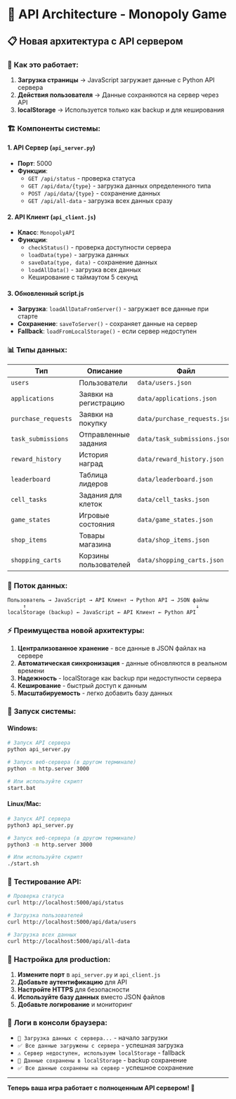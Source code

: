 # 🚀 API Architecture - Monopoly Game

## 📋 Новая архитектура с API сервером

### 🔄 **Как это работает:**

1. **Загрузка страницы** → JavaScript загружает данные с Python API сервера
2. **Действия пользователя** → Данные сохраняются на сервер через API
3. **localStorage** → Используется только как backup и для кеширования

### 🏗️ **Компоненты системы:**

#### 1. **API Сервер** (`api_server.py`)
- **Порт**: 5000
- **Функции**:
  - `GET /api/status` - проверка статуса
  - `GET /api/data/{type}` - загрузка данных определенного типа
  - `POST /api/data/{type}` - сохранение данных
  - `GET /api/all-data` - загрузка всех данных сразу

#### 2. **API Клиент** (`api_client.js`)
- **Класс**: `MonopolyAPI`
- **Функции**:
  - `checkStatus()` - проверка доступности сервера
  - `loadData(type)` - загрузка данных
  - `saveData(type, data)` - сохранение данных
  - `loadAllData()` - загрузка всех данных
  - Кеширование с таймаутом 5 секунд

#### 3. **Обновленный script.js**
- **Загрузка**: `loadAllDataFromServer()` - загружает все данные при старте
- **Сохранение**: `saveToServer()` - сохраняет данные на сервер
- **Fallback**: `loadFromLocalStorage()` - если сервер недоступен

### 📊 **Типы данных:**

| Тип | Описание | Файл |
|-----|----------|------|
| `users` | Пользователи | `data/users.json` |
| `applications` | Заявки на регистрацию | `data/applications.json` |
| `purchase_requests` | Заявки на покупку | `data/purchase_requests.json` |
| `task_submissions` | Отправленные задания | `data/task_submissions.json` |
| `reward_history` | История наград | `data/reward_history.json` |
| `leaderboard` | Таблица лидеров | `data/leaderboard.json` |
| `cell_tasks` | Задания для клеток | `data/cell_tasks.json` |
| `game_states` | Игровые состояния | `data/game_states.json` |
| `shop_items` | Товары магазина | `data/shop_items.json` |
| `shopping_carts` | Корзины пользователей | `data/shopping_carts.json` |

### 🔄 **Поток данных:**

```
Пользователь → JavaScript → API Клиент → Python API → JSON файлы
     ↑                                                      ↓
localStorage (backup) ← JavaScript ← API Клиент ← Python API
```

### ⚡ **Преимущества новой архитектуры:**

1. **Централизованное хранение** - все данные в JSON файлах на сервере
2. **Автоматическая синхронизация** - данные обновляются в реальном времени
3. **Надежность** - localStorage как backup при недоступности сервера
4. **Кеширование** - быстрый доступ к данным
5. **Масштабируемость** - легко добавить базу данных

### 🚀 **Запуск системы:**

#### Windows:
```bash
# Запуск API сервера
python api_server.py

# Запуск веб-сервера (в другом терминале)
python -m http.server 3000

# Или используйте скрипт
start.bat
```

#### Linux/Mac:
```bash
# Запуск API сервера
python3 api_server.py

# Запуск веб-сервера (в другом терминале)
python3 -m http.server 3000

# Или используйте скрипт
./start.sh
```

### 🧪 **Тестирование API:**

```bash
# Проверка статуса
curl http://localhost:5000/api/status

# Загрузка пользователей
curl http://localhost:5000/api/data/users

# Загрузка всех данных
curl http://localhost:5000/api/all-data
```

### 🔧 **Настройка для production:**

1. **Измените порт** в `api_server.py` и `api_client.js`
2. **Добавьте аутентификацию** для API
3. **Настройте HTTPS** для безопасности
4. **Используйте базу данных** вместо JSON файлов
5. **Добавьте логирование** и мониторинг

### 📝 **Логи в консоли браузера:**

- `🔄 Загрузка данных с сервера...` - начало загрузки
- `✅ Все данные загружены с сервера` - успешная загрузка
- `⚠️ Сервер недоступен, используем localStorage` - fallback
- `💾 Данные сохранены в localStorage` - backup сохранение
- `✅ Все данные сохранены на сервер` - успешное сохранение

---

**Теперь ваша игра работает с полноценным API сервером! 🎉**


